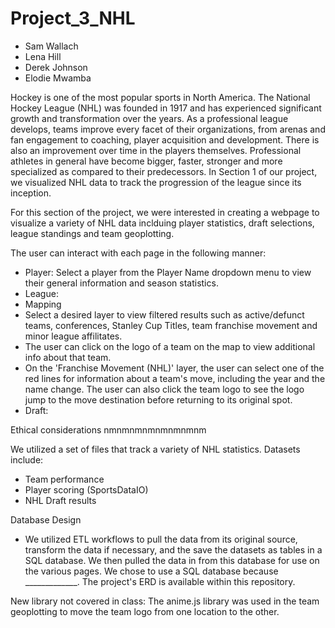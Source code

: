 # Project_3_NHL

-  Sam Wallach
-  Lena Hill
-  Derek Johnson
-  Elodie Mwamba

Hockey is one of the most popular sports in North America. The National Hockey League (NHL) was founded in 1917 and has experienced significant growth and transformation over the years. As a professional league develops, teams improve every facet of their organizations, from arenas and fan engagement to coaching, player acquisition and development. There is also an improvement over time in the players themselves. Professional athletes in general have become bigger, faster, stronger and more specialized as compared to their predecessors. In Section 1 of our project, we visualized NHL data to track the progression of the league since its inception.

For this section of the project, we were interested in creating a webpage to visualize a variety of NHL data inclduing player statistics, draft selections, league standings and team geoplotting.

The user can interact with each page in the following manner:
-  Player: Select a player from the Player Name dropdown menu to view their general information and season statistics.
-  League:
-  Mapping
 - Select a desired layer to view filtered results such as active/defunct teams, conferences, Stanley Cup Titles, team franchise movement and minor league affilitates.
 - The user can click on the logo of a team on the map to view additional info about that team.
 - On the 'Franchise Movement (NHL)' layer, the user can select one of the red lines for information about a team's move, including the year and the name change. The user can also click the team logo to see the logo jump to the move destination before returning to its original spot.
-  Draft:

Ethical considerations
nmnmnmnmnmnmnmnm

We utilized a set of files that track a variety of NHL statistics. Datasets include:
-  Team performance
-  Player scoring (SportsDataIO)
-  NHL Draft results

Database Design
-  We utilized ETL workflows to pull the data from its original source, transform the data if necessary, and the save the datasets as tables in a SQL database. We then pulled the data in from this database for use on the various pages. We chose to use a SQL database because _____________. The project's ERD is available within this repository.

New library not covered in class: The anime.js library was used in the team geoplotting to move the team logo from one location to the other.
